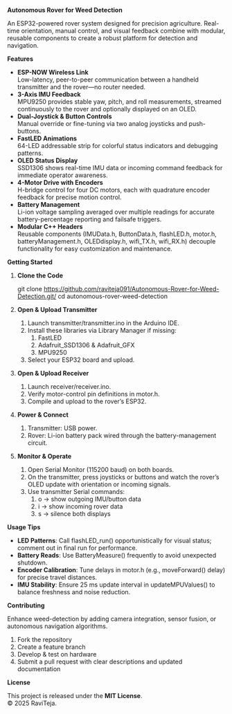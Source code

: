 ﻿**Autonomous Rover for Weed Detection**

An ESP32-powered rover system designed for precision agriculture. Real-time orientation, manual control, and visual feedback combine with modular, reusable components to create a robust platform for detection and navigation.

**Features**

- **ESP-NOW Wireless Link**\
  Low-latency, peer-to-peer communication between a handheld transmitter and the rover—no router needed.
- **3-Axis IMU Feedback**\
  MPU9250 provides stable yaw, pitch, and roll measurements, streamed continuously to the rover and optionally displayed on an OLED.
- **Dual-Joystick & Button Controls**\
  Manual override or fine-tuning via two analog joysticks and push-buttons.
- **FastLED Animations**\
  64-LED addressable strip for colorful status indicators and debugging patterns.
- **OLED Status Display**\
  SSD1306 shows real-time IMU data or incoming command feedback for immediate operator awareness.
- **4-Motor Drive with Encoders**\
  H-bridge control for four DC motors, each with quadrature encoder feedback for precise motion control.
- **Battery Management**\
  Li-ion voltage sampling averaged over multiple readings for accurate battery-percentage reporting and failsafe triggers.
- **Modular C++ Headers**\
  Reusable components (IMUData.h, ButtonData.h, flashLED.h, motor.h, batteryManagement.h, OLEDdisplay.h, wifi\_TX.h, wifi\_RX.h) decouple functionality for easy customization and maintenance.

**Getting Started**

1. **Clone the Code**

   git clone https://github.com/raviteja091/Autonomous-Rover-for-Weed-Detection.git/
   cd autonomous-rover-weed-detection

1. **Open & Upload Transmitter**
   1. Launch transmitter/transmitter.ino in the Arduino IDE.
   1. Install these libraries via Library Manager if missing:
      1. FastLED
      1. Adafruit\_SSD1306 & Adafruit\_GFX
      1. MPU9250
   1. Select your ESP32 board and upload.
1. **Open & Upload Receiver**
   1. Launch receiver/receiver.ino.
   1. Verify motor-control pin definitions in motor.h.
   1. Compile and upload to the rover’s ESP32.
1. **Power & Connect**
   1. Transmitter: USB power.
   1. Rover: Li-ion battery pack wired through the battery-management circuit.
1. **Monitor & Operate**
   1. Open Serial Monitor (115200 baud) on both boards.
   1. On the transmitter, press joysticks or buttons and watch the rover’s OLED update with orientation or incoming signals.
   1. Use transmitter Serial commands:
      1. o → show outgoing IMU/button data
      1. i → show incoming rover data
      1. s → silence both displays

**Usage Tips**

- **LED Patterns**: Call flashLED\_run() opportunistically for visual status; comment out in final run for performance.
- **Battery Reads**: Use BatteryMeasure() frequently to avoid unexpected shutdown.
- **Encoder Calibration**: Tune delays in motor.h (e.g., moveForward() delay) for precise travel distances.
- **IMU Stability**: Ensure 25 ms update interval in updateMPUValues() to balance freshness and noise reduction.

**Contributing**

Enhance weed-detection by adding camera integration, sensor fusion, or autonomous navigation algorithms.

1. Fork the repository
1. Create a feature branch
1. Develop & test on hardware
1. Submit a pull request with clear descriptions and updated documentation

**License**

This project is released under the **MIT License**.\
© 2025 RaviTeja.
